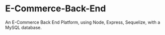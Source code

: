 # E-Commerce-Back-End
An E-Commerce Back End Platform, using Node, Express, Sequelize, with a MySQL database.
